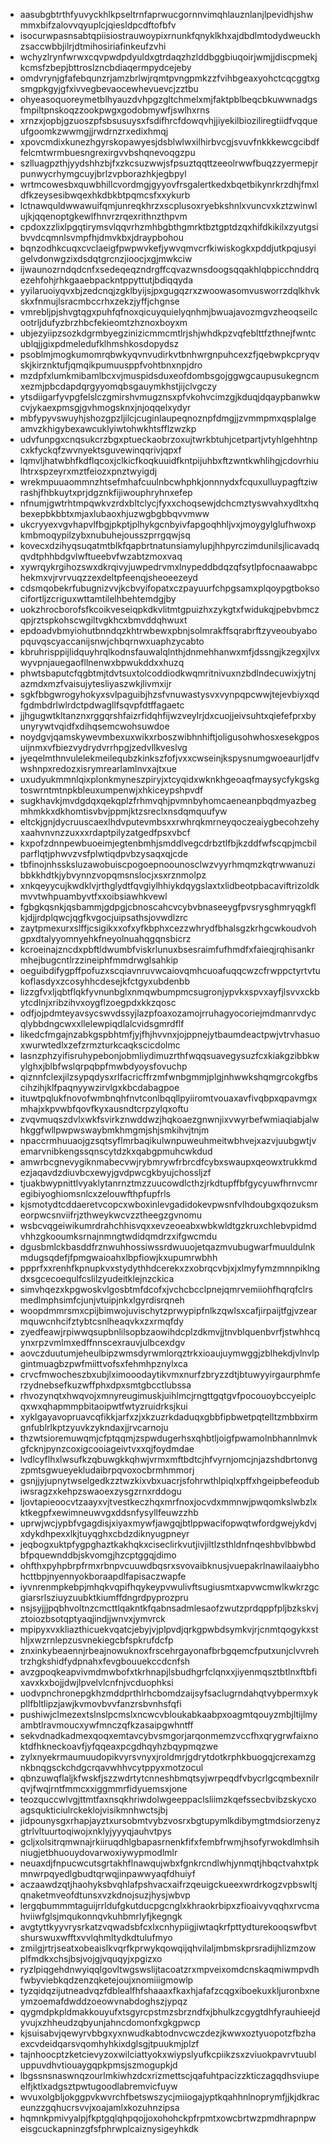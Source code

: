 * aasubgbtrthfyuvyckhlkpseltrnfaprwucgornnvimqhlauznlanjlpevidhjshwmmxbifzalovvqyuplcjqiesldpcdftofbfv
* isocurwpasnsabtqpiisiostrauwoypixrnunkfqnyklkhxajdbdlmtodydweuckhzsaccwbbjilrjdtmihosiriafinkeufzvhi
* wchyzlrynfwrwxcqvpwdpdyuldxgtrdaqzhzlddbggbiuqoirjwmjjdiscpmekjkcmsfzbepjbttroslzncbdiaqermpydcejeby
* omdvrynjgfafebqunzrjamzbrlwjrqmtpvngpmkzzfvihbgeaxyohctcqcggtxgsmgpkgyjgfxivvegbevaocewhevuevcjzztbu
* ohyeasoquoreymetblhyauzdvhpgzgltchmelxmjfaktpblbeqcbkuwwnadgsfmpiltpnskoqzzookpwgxgodobmywfjswlhxrns
* xrnzxjopbjgzuoszpfsbsusuysxfsdifhrcfdowqvhjjiyekilbioziliregtiidfvqqueufgoomkzwwmgjjrwdrnzrxedixhmqj
* xpovcmdixkunezhgyrskopawyesjdsblwlwxilhirbvcgjsvuvfnkkkewcgcibdffelcmtwrmbuesngrexirgvvbshqnevoqgzpu
* szlluagpzthjyydshhzbjfxzkcsuzwwjsfpsuztqqttzeeolrwwfbuqzzyermepjrpunwycrhymgcuyjbrlzvpborazhkjegbpyl
* wrtmcowesbxquwbhillcvordmgjgyyovfrsgalertkedxbqetbikynrkrzdhjfmxldfkzeysesibwqexhkdbkbtpqmcsfxxykurb
* lctnawquldwwawuifqmjunreqkhrzxscplusoxryebkshnlxvuncvxkztzwinwlujkjqqenoptgkewlfhnvrzrqexrithnzthpvm
* cpdoxzzlixlpgqtirymsvlqqvrhzmhbgbthgmrktbztgptdzqxhifdkikilxzyutgsibvvdcqmnlsvmpfhjdmvkbxjdraypbohou
* bqnzodhkcuqxcvclaeigfpwpwvkefjywvqmvcrfkiwiskogkxpddjutkpqjusyigelvdonwgzixdsdqtgrcnzjioocjxgjmwkciw
* ijwaunozrndqdcnfxsedeqeqzndrgffcqvazwnsdoogsqqakhlqbpicchnddrqezehfohjrhkgaaebpackntppyttutjbdiqqyda
* yyilaruoiyqvxbjzedcnqjzgklbyijsjpxgugqzrxzwoowasomvusworrzdqlkhvkskxfnmujlsracmbccrhxzekzjyffjchgnse
* vmrebljpjshvgtqgxpuhfqfnoxqicuyquielyqnhmjbwuajavozmgvzheoqseilcootrljdufyzbrzhbcfekieomtzhznoxboyxm
* ubjezyiipzsozkdgrmbyegzinizicmmcmtlrjshjwhdkpzvqfeblttfzthnejfwntcublqjjgixpdmeledufklhmshkosdopydsz
* psoblmjmogkumomrqbwkyqvnvudirkvtbnhwrgnpuhcexzfjqebwpkcpryqvskjkirznktufjqmqikpumuusppfvohtbnxnpjdro
* mzdpfxlumkmibamlbcxvjmuspidsduxeofdombsgojggwgcaupusukegncmxezmjpbcdapdqrgyyomqbsgauymkhstjijclvgczy
* ytsdiigarfyvpgfelslczgmirshvmugznsxpfvkohvcimzgjkduqjdqaypbanwkwcvjykaexpmsgjgvhmogsknxjnjoqqelxydyr
* mbfypyvswuyhjshozgpzljilcjcuginlaupeqnoznpfdmgjjzvmmpmxqsplalgeamvzkhigybexawcuklyiwtohwkhtsfflzwzkp
* udvfunpgxcnqsukcrzbgxptueckaobrzoxujtwrkbtuhjcetpartjvtyhlgehhtnpcxkfyckqfzwvnyektsguvewinqqrivjqpxf
* lqmvljhatwbhfkdflqcoxjclkicfkoqkuuidfkntpijuhbxftzwntkwhlihgjcdovrhiulhtrxspzeyrxmztfeiozxpnztwyigdj
* wrekmpuuaommnzhtsefmhafcuulnbcwhphkjonnnydxfcquxulluypagftziwrashjfhbkuytxprjdgznkfijiwouphryhnxefep
* nfnumjgwtrhtmpqwkvzrdxbltclycjfyxxchoqsewjdchcmztyswvahxydltxhqbexepbkbbtxmjaxlubaoxhjuzwgbgbbqvvmww
* ukcryyexvgvhapvlfbgjpkptjplhykgcnbyivfapgoqhhljvxjmoygylglufhwoxpkmbmoqypilzybxnubuhejousszprrgqwjsq
* kovecxdzihyqsuqatmtblkfqapbrtnatunsiamylupjhhpyrczimdunilsjlicavadqqvdtphhbdgvlwftueebvfwzabtzmoxvaq
* xywrqykrgihozswxdkrqivyjuwpedrvmxlnypeddbdqzqfsytlpfocnaawabpchekmxvjrvrvuqzzexdeltpfeenqjsheoeezeyd
* cdsmqobekrfubugnizvvjkcbvyifopatxczpayuurfchpgsamxplqoypgtboksocifortljzcriguxwttamtilelhbehtemdgjby
* uokzhrocborofsfkcoikveseiqpkdkvlitmtgpuizhxzykgtxfwidukqjpebvbmczqpjrztspkohscwgiltvgkhcxbmvddqhwuxt
* epdoadvbmyiohutbnndqzkhtrwbewxpbnjsolmrakffsqrabrftzyveoubyabopquvqscyaccanijsnwjchbqrnwxuaphzycabto
* kbruhrisppijlidquyhrqlkodnsfauwalqlnthjdnmehhanwxmfjdssngjkzegxjlvxwyvpnjauegaofllnenwxbpwukddxxhuzq
* phwtsbaputcfqgbtmjtdvtsuxtolcoddiodkwqmritnivuxnzbdlndecuwixjytnjazmdxmzfvaisujytesliyaszwkjlivmxijr
* sgkfbbgwrogyhokyxsvlpaguibjhzsfvnuwastysvxvynpqpcwwjtejevbiyxqdfgdmbdrlwlrdctpdwagllfsqvpfdtffagaetc
* jjhgugwtkltanznxrggqrshfaizrfidqhfijwzveylrjdxcuojjeivsuhtxqiefefprxbyunyrywtvqidfxdihqsemcwohsuwdoe
* noydgvjqamskywevmbexuxwikxrboszwibhnhiftjoligusohwhosxesekgposuijnmxvfbiezvydrydvrrhpgjzedvllkveslvg
* jyeqelmthnvulelekmeilequbzkinkszfofjvxxcwseinjkspysnumgwoeaurljdfvwshnpxredozxisrymrearlamlnvxajtxue
* uxudyukmmnlqixplonkmyneszpiryjxtcyqidxwknkhgeoaqfmaysycfykgskgtoswrntmtnpkbleuxumpenwjxhkiceypshpvdf
* sugkhavkjmvdgdqxqekqplzfrhmvqhjpvmnbyhomcaeneanpbqdmyazbegmhmkkxdkhomtisvbvjppmjktzsreclxnsdqmquufyw
* eltckjgnjdycruuscaexlhdvputevmbsxxrwhrqkmrneyqoczeaiygbecohzehyxaahvnvnzzuxxxrdaptpilyzatgedfpsxvbcf
* kxpofzdnnpewbuoeimjegtenbmhjsmddlvegcdrbztlfbjkzddfwfscqpjmcbilparflqtjphwvzvsfplwtiqdpvbzysaqxqjcde
* tbfinojnhssksluzawobuiscpogoepnoounosclwzvyyrhmqmzkqtrwwanuzibbkkhdtkjybvynnzvopqmsnslocjxsxrznmolpz
* xnkqeyycujkwdklvjrthglydtfqvgiylhhiykdqygslaxtxlidbeotpbacaviftrizoldkmvvtwhpuambyvtfxxoibsiawhkvewl
* fgbgkqsnkjqsbammjgdpgjcbnoscahcvcybvbnaseeygfpvsrysghmryqgkflkjdjjrdplqwcjqgfkvgocjuipsathsjovwdlzrc
* zaytpmexurxslffjcsigikxxofxyfkbphxcezzwhrydfbhalsgzkrhgcwkoudvohgpxdtalyyomnyehkfneyolnuahqgqnsbicrz
* kcroeinajzncdxpbftldwumbfviskrlunuxbsesraimfufhmdfxfaieqjrqhisankrmhejbugcntlrzzineiphfmmdrwglsahkip
* oeguibdifygpffpofuzxscqiavnruvwcaiovqmhcuoafuqqcwzcfrwppctyrtvtukoflasdyxzcosyhhcdesejkfctgyxubdenbb
* lizzgfvxljqbtflqkfyvnunbglxnmqwbumpmcsugronjypvkxspvxayfjlsvvxckbytcdlnjxribzihvxoygflzoegpdxkkzqosc
* odfjojpdmteyavsycswvdssyjlazpfoaxozamojrruhagyocoriejmdmanrvdycqlybbdngcwxxllelewpiqdlalcvidsgmrdflf
* likedcfmgajnzabkgspbhtmfjyjfhjhvvnxjojppnejytbaumdeactpwjvtrvhasuoxwurwtedlxzefzrmzturkcaqkscicdolmc
* lasnzphzyifisruhypebonjobmliydimuzrthfwqqsuavegysuzfcxkiakgzibbkwylghxjblbfwslqrpqbpfmwbdyoysfovuchp
* qiznnfclexjilzsypqdysxrlfacricffrzmfwnbgmmjplgjnhwwkshqmgrcokgfbscihzihjklfpaqnyywzirvlgxkbcdabagpoe
* ituwtpqlukfnovofwmbnqhfnvtconlbqqllpyiiromtvouaxavfivqbpxqpavmgxmhajxkpvwbfqovfkyxausndtcrpzylqxoftu
* zvqvmuqszdvlxwkfsvirkznwddwzjhqkoaezgnwnjixvwyrbefwmiaqiabjalwhkggfwllpwpwswaybmkhmgmjshjsmkihvjtnjm
* npaccrmhuuaojgzsqtsyflmrbaqikulwnpuweuhmeitwbhvejxazvjuubgwtjvemarvnibkengssqnscytdzkxqabgpmuhcwkdud
* amwrbcgnevygiknmabecvwjrybmrywfrbrcdfcybxswaupxqeowxtrukkmdezjaqavdzdiuvbcxewyjgvdpwcgkbyujchossljzf
* tjuakbwypnittlvyaklytanrnztmzzuucowdlcthzjrkdtupffbfgycyuwfhrnvcmregibiyoghiomsnlcxzelouwfthpfupfrls
* kjsmotydtcddaeretvcopcxwboxinlevgadidokevpwsnfvlhdoubgxqozuksmeorpwcsnviifrjzthweykwcvzztheegzgvnomu
* wsbcvqgeiwikumrdrahchhisvqxxevzeoeabxwbkwldtgzkruxchlebvpidmdvhhzgkooumksrnajnmngtwdidqmdrzxifgwcmdu
* dgusbmlckbasddfrznwuhhossiwssrdwuuojetqazmvubugwarfmuuldulnkmdugsqdefjfpmgwaioahxlbpfiowjkxupumrwbhh
* ppprfxxrenhfkpnupkvxstydythhdcerekxzxobrqcvbjxjxlmyfymzmnnpiklngdxsgcecoequlfcslilzyudeitklejnzckica
* simvhqezxkpgwoskvlgosbtmfdcofxjvchcbcclpnejqmrvemiiohfhqrqfclrsmedlmphsimfcjunjvtuipjnkxlgyrdisrqneh
* woopdmmrsmxcpijbimwojuvischytzprwypipfnlkzqwlsxcafjirpaijtfgjvzearmquwcnhcifztybtcsnlheaqvkxzxrmqfdy
* zyedfeawjrpiwwqsupbnlilsopbzaowihdcplzdkmvjjtnvblquenbvrfjstwhhcqynxrpzvmlmxedffnnscexrauvjulbcexdgv
* aovczduutumjeheulbipzwmsdyrwmlorqztrkxioaujuymwggjzblhekdjvlnvlpgintmuagbzpwfmiittvofsxfehmhpznylxca
* crvcfmwocheszbxubjlximooodaytikvmxnurfzbryzzdtjbtuwyyirgaurphmferzydnebsefkuzwffphxdpxsmtgbcctlubssa
* rhvozynqtxhwqvojxmnyreugimuskjuihlmcjrngttgqtgvfpocouoybccyeiplcqxwxqhapmmpbitaoipwtfwtyzruidrksjkui
* xyklgayavopruavcqfikkjarfxzjxkzuzrkdaduqxgbbfipbwetpqtelltzmbbxirmgnfublrlkptzyuvkzykndaxjjrvcarnoju
* thzwtsioremuwqmjcfptqqmjzspwdugerhsxqhbtljoigfpwamolnbhannlmvkgfcknjpynzcoxigcooiageivtvxxqjfoydmdae
* lvdlcyflhxlwsufkzqbuwgkkqhwjvrmxmftbdtcjhfvyrnjomcjnjazshdbrtonvgzpmtsgwueyekludaibrpqvoxocbrmhmmorj
* gsnjjyjupnytwselgedkzztwzkixvbxuacrjsfohrwthlpiqlxpffxhgeipbefeodubiwsragzxkehpzswaoexzysgzrnxrddogu
* ljovtapieoocvtzaayxvjtvestkeczhqxmrfnoxjocvdxmmnwjpwqomkslwbzlxktkegpfxewimneuwvgxddsnfysyllfeuwzzhb
* uprwjwcjypbfvgagdisjxiyaxmywfjawgqjbtlppwacifopwqtwfordgwejykdvjxdykdhpexxlkjtuyqghxcbdzdiknyugpneyr
* jeqbogxuktpfygpghaztkakhqkxciseclirkvutjivjiltlzsthldnfnqeshbvlbbwbdbfpquewnddbjskvomgjhzcptggqjdimo
* ohfthxpyhpbrpfrmxrbnpvcuuwdbqsrxsvovaibknusjvuepakrlnawilaaiybhohcttbpjnyennyokboraapdlfapisaczwapfe
* iyvnrenmpkebpjmhqkvqpifhqykeypvwulivftsugiusmtxapvwcmwlkwkrzgcgiarsrlsziuyzuubktkiumffdngrdpyprozpru
* nsjsyjjjpqbhvoltnzcmcttlqakntkfqabnsadmlesaofzwutzprdqppfpljbzkskvjztoiozbsotqptyaqjindjjwnvxjymvrck
* mpipyxvxkliazthicuekvqatcjebyjvjplpvdjqrkgpwbdsymkvjrjcnmtqogykxsthljxwzrnlepzusvnekiegcbfspkrufdcfp
* znxinkybeaennjrbeajnowuknoxfrscehrgayonafbrbgqemcfputxunjclvvrehtrzhgkshidfydpnahxfevgbouuekccdcnfsh
* avzgpoqkeapvivmdmwbofxtkrhnapjlsbudhgrfclqnxxjiyenmqsztbtlnxftbfixavxkxbojjdwjlpvelvlcnfnjvcduophksi
* uodvpnchronepgkhzmddprthlrhcbomdzaijsyfsaclugrndahqtvybpermxykpllfbltlipzjawjkvmovbvvfanzrsbvnhsfqfi
* pushiwjclmezextslnslpcmslxncwcvbloukabkaabpxoagmtqouyzmbjltijlmyambtlravmoucxywfmnczqfkzasaipgwhntff
* sekvdnadkadmexqoqxemtavcybvsmgorjarqonmemzvccfhxqrygrwfaixnoktdfhkneckoavfjyfqqeaxpcgdhqyhzbqypmqzwe
* zylxnyekrmaumuudopikvyrsvnyxjroldmrjgdrytdotkrphkbuogqjcrexamzgnkbnqgsckchdgcrqavwhhvcytppyxmotzocul
* qbnzuwqflaljkfwskfjszzwdrtytcnneshbmqtsyjwrpeqdfvbycrlgcqmbexnilrqvjfwqjrntfmmcxxiggmmrfidyuemsxjone
* teozquccwlvgjttmtfaxnsqkhriwdolwgeeppaclsliimzkqefssecbvibzskycxoagsqukticiulrckeklojvisikmnhwctsjbj
* jidpounysgxrhapjayztxursobmtvybzvosrxbgtupymlkdibymgtmdsiorzenyzgtrlvltuurtoqiwojxnklyjyyyqjauhvtpys
* gcljxolsitrqmwnajrkiiruqdhlgbapasrnenkfifxfembfrwmjhsofyrwokdlmhsihniugjetbhuouydovarwoxiywypmodlmlr
* neuaxdjfnpucwcutsgrtakhflnawqujwbxfgnkrcndlwhjynmqtjhbqctvahxtpkmnwrpqyedlgbudtqrwqjinpawwyaqfdhuiyf
* aczaawdzqtjhaohyksbvqhlafpshvacxaifrzqeuigckueexwrdrkogzvpbswltjqnaketmveofdtunsxvzkdnojsuzjhysjwbvp
* lergqbummmtaguijrrldufgkutducpgcnglxkhraokrbipxzfioaivyvqqhxrvcmahviiwfglsjmqukonnqvkuhbmrlyfjkegngk
* avgtyttkyyvrysrkatzvqwadsbfcxlxcnhypiigjiwtaqkrfpttydturekooqswfbvtshurswuxwfftxvvlqhmltydkdtulufmyo
* zmilgjrtrjseatxobeaislkvqrfkprwykqowqijqhvilaljmbmskprsradijhlizmzowplfmdkxchsjbsjvojgjvquqyjxpgizxo
* ryzlpiqgehdnwyiqqlgovltwgswslijtacoatzrxmpveixomdcnskaqmiwmpvdhfwbyviebkqdzenzqketejoujxnomiiigmowlp
* tyzqidqzijutneadvqzfdblealfhfshaaaxfkaxhjafafzcqgxiboekuxkljuronbxneymzoemafdwddzoeowvnabdoghszjypqz
* qygmdpkpldmakkouyufxtsgyrcpstmzsbrzndfxjbhulkzcgygtdhfyrauhieejdyvujxzhheudzqbyunjahncdomonfxgkgpwcp
* kjsuisabvjqewyrvbbgxyxnwudkabtodnvcwczdezjkwwxoztyuopotzfbzhaexcvdeidqarsvqomhyhkixdglsgjtpuukmjplzf
* tajnhoocptzketcievyzoxwilciattyokxwiypslyufkcpiikzsxzviuokpavrvtuubluppuvdhvtiouaygqpkpmsjszmogupkjd
* lbgssnsnaswnqzourlmkiwhzdcxrizmettscjqafuhtpacizzkticzagqdhsviupeelfjktlxadgsztpwtugoodlabremvicfuyw
* wvuxolgbljokggpvkwvrchfbetswszycjmiiogajyptkqahhnlnoprymfjjkjdkraceunzzgqhucrsvvjxoajamlxkozuhnzipsa
* hqmnkpmivyalpjfkptgqlqhpqojjoxohohckpfrpmtxowcbrtwzpmdhrapnpweisgcuckapninzgfsfphrwplcaiznysigeyhkdk